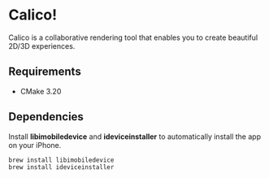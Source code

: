 # Calico!

Calico is a collaborative rendering tool that enables you to create beautiful 2D/3D experiences.

## Requirements

- CMake 3.20

## Dependencies

Install **libimobiledevice** and **ideviceinstaller** to automatically install the app on your iPhone.

```bash
brew install libimobiledevice
brew install ideviceinstaller
```
